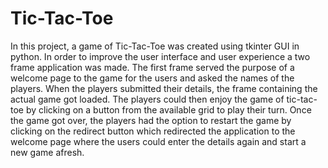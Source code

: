 # Tic-Tac-Toe
In this project, a game of Tic-Tac-Toe was created using tkinter GUI in python. In order to
improve the user interface and user experience a two frame application was made. The first
frame served the purpose of a welcome page to the game for the users and asked the names
of the players. When the players submitted their details, the frame containing the actual
game got loaded. The players could then enjoy the game of tic-tac-toe by clicking on a
button from the available grid to play their turn. Once the game got over, the players had
the option to restart the game by clicking on the redirect button which redirected the
application to the welcome page where the users could enter the details again and start a
new game afresh.
